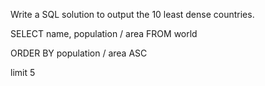 Write a SQL solution to output the 10 least dense countries.

SELECT name, population / area FROM world

ORDER BY population / area ASC

limit 5
